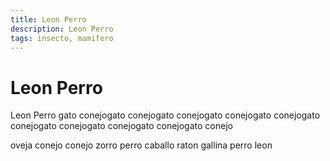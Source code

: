 ```yaml
---
title: Leon Perro
description: Leon Perro
tags: insecto, mamifero
---
```


# Leon Perro

Leon Perro gato conejogato conejogato conejogato conejogato conejogato conejogato conejogato conejogato conejogato conejo

oveja conejo conejo zorro perro caballo raton gallina perro leon